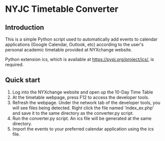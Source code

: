 # NYJC Timetable Converter

## Introduction
This is a simple Python script used to automatically add events to calendar applications (Google Calendar, Outlook, etc) according to the user's personal academic timetable provided at NYXchange website.

Python extension ics, which is available at https://pypi.org/project/ics/, is required.

## Quick start
1. Log into the NYXchange website and open up the 10-Day Time Table
2. At the timetable webpage, press F12 to access the developer tools.
3. Refresh the webpage. Under the network tab of the developer tools, you will see files being detected. Right click the file named 'index_ex.php' and save it to the same directory as the converter.py script.
4. Run the converter.py script. An ics file will be generated at the same directory.
5. Import the events to your preferred calendar application using the ics file.
